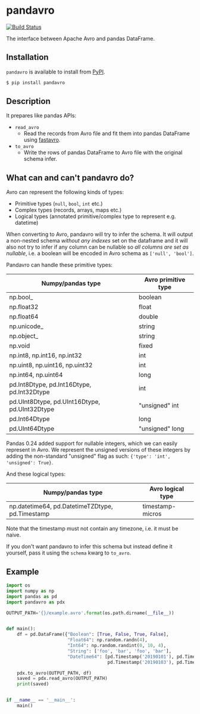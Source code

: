 # pandavro

[![Build Status](https://travis-ci.org/ynqa/pandavro.svg?branch=master)](https://travis-ci.org/ynqa/pandavro)

The interface between Apache Avro and pandas DataFrame.

## Installation

`pandavro` is available to install from [PyPI](https://pypi.org/project/pandavro/).

```bash
$ pip install pandavro
```

## Description

It prepares like pandas APIs:

- `read_avro`
    - Read the records from Avro file and fit them into pandas DataFrame using [fastavro](https://github.com/tebeka/fastavro).
- `to_avro`
    - Write the rows of pandas DataFrame to Avro file with the original schema infer.
    
## What can and can't pandavro do?

Avro can represent the following kinds of types:
- Primitive types (`null`, `bool`, `int` etc.)
- Complex types (records, arrays, maps etc.)
- Logical types (annotated primitive/complex type to represent e.g. datetime)

When converting to Avro, pandavro will try to infer the schema. It will output a non-nested schema *without any indexes* set on the dataframe and it will also not try to infer if any column can be nullable so *all columns are set as nullable*, i.e. a boolean will be encoded in Avro schema as `['null', 'bool']`.

Pandavro can handle these primitive types:

| Numpy/pandas type   | Avro primitive type |
|---------------------|---------------------|
| np.bool_            | boolean   |
| np.float32          | float |
| np.float64          | double |
| np.unicode_         | string |
| np.object_          | string |
| np.void             | fixed  |
| np.int8, np.int16, np.int32 | int |
| np.uint8, np.uint16, np.uint32 | int |
| np.int64, np.uint64 | long |
| pd.Int8Dtype, pd.Int16Dtype, pd.Int32Dtype | int |
| pd.UInt8Dtype, pd.UInt16Dtype, pd.UInt32Dtype | "unsigned" int |
| pd.Int64Dtype       | long |
| pd.UInt64Dtype      | "unsigned" long |

Pandas 0.24 added support for nullable integers, which we can easily represent in Avro. We represent the unsigned versions of these integers by adding the non-standard "unsigned" flag as such: `{'type': 'int', 'unsigned': True}`.

And these logical types:

| Numpy/pandas type | Avro logical type |
|-------------------|-------------------|
| np.datetime64, pd.DatetimeTZDtype, pd.Timestamp | timestamp-micros |

Note that the timestamp must not contain any timezone, i.e. it must be naive.

If you don't want pandavro to infer this schema but instead define it yourself, pass it using the `schema` kwarg to `to_avro`.


## Example

```python
import os
import numpy as np
import pandas as pd
import pandavro as pdx

OUTPUT_PATH='{}/example.avro'.format(os.path.dirname(__file__))


def main():
    df = pd.DataFrame({"Boolean": [True, False, True, False],
                       "Float64": np.random.randn(4),
                       "Int64": np.random.randint(0, 10, 4),
                       "String": ['foo', 'bar', 'foo', 'bar'],
                       "DateTime64": [pd.Timestamp('20190101'), pd.Timestamp('20190102'),
                                      pd.Timestamp('20190103'), pd.Timestamp('20190104')]})

    pdx.to_avro(OUTPUT_PATH, df)
    saved = pdx.read_avro(OUTPUT_PATH)
    print(saved)


if __name__ == '__main__':
    main()
```
